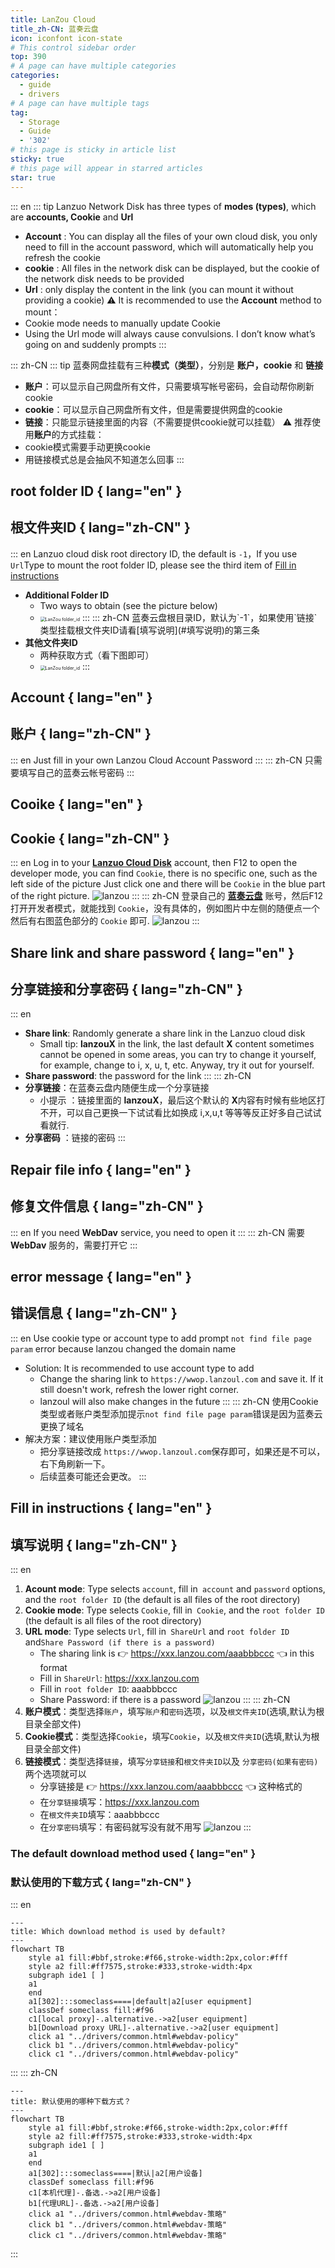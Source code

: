 ```yaml
---
title: LanZou Cloud
title_zh-CN: 蓝奏云盘
icon: iconfont icon-state
# This control sidebar order
top: 390
# A page can have multiple categories
categories:
  - guide
  - drivers
# A page can have multiple tags
tag:
  - Storage
  - Guide
  - '302'
# this page is sticky in article list
sticky: true
# this page will appear in starred articles
star: true
---
```


::: en
::: tip
Lanzuo Network Disk has three types of **modes (types)**, which are **accounts, Cookie** and **Url**

- **Account** : You can display all the files of your own cloud disk, you only need to fill in the account password, which will automatically help you refresh the cookie
- **cookie** : All files in the network disk can be displayed, but the cookie of the network disk needs to be provided
- **Url** : only display the content in the link (you can mount it without providing a cookie)
  :warning: It is recommended to use the **Account** method to mount：
- Cookie mode needs to manually update Cookie
- Using the Url mode will always cause convulsions. I don’t know what’s going on and suddenly prompts
  :::

::: zh-CN
::: tip
蓝奏网盘挂载有三种**模式（类型）**，分别是 **账户，cookie** 和 **链接**

- **账户**：可以显示自己网盘所有文件，只需要填写帐号密码，会自动帮你刷新cookie
- **cookie**：可以显示自己网盘所有文件，但是需要提供网盘的cookie
- **链接**：只能显示链接里面的内容（不需要提供cookie就可以挂载）
  :warning: 推荐使用**账户**的方式挂载：
- cookie模式需要手动更换cookie
- 用链接模式总是会抽风不知道怎么回事
  :::

## **root folder ID** { lang="en" }

## **根文件夹ID** { lang="zh-CN" }

::: en
Lanzuo cloud disk root directory ID, the default is `-1`，If you use `Url`Type to mount the root folder ID, please see the third item of [Fill in instructions](#fill-in-instructions)

- **Additional Folder ID**
  - Two ways to obtain (see the picture below)
  - <img src="/img/drivers/lanzou/lanzou2.gif" alt="LanZou folder_id" style="zoom:50%;" />
    :::
    ::: zh-CN
        蓝奏云盘根目录ID，默认为`-1`，如果使用`链接`类型挂载根文件夹ID请看[填写说明](#填写说明)的第三条
- **其他文件夹ID**
  - 两种获取方式（看下图即可）
  - <img src="/img/drivers/lanzou/lanzou2.gif" alt="LanZou folder_id" style="zoom:50%;" />
    :::

## **Account** { lang="en" }

## **账户** { lang="zh-CN" }

::: en
Just fill in your own Lanzou Cloud Account Password
:::
::: zh-CN
只需要填写自己的蓝奏云帐号密码
:::

## **Cooike** { lang="en" }

## **Cookie** { lang="zh-CN" }

::: en
Log in to your [**Lanzuo Cloud Disk**](https://pc.woozooo.com/) account, then F12 to open the developer mode, you can find `Cookie`, there is no specific one, such as the left side of the picture Just click one and there will be `Cookie` in the blue part of the right picture.
![lanzou](/img/drivers/lanzou/lanzou1.png)
:::
::: zh-CN
登录自己的 [**蓝奏云盘**](https://pc.woozooo.com/) 账号，然后F12打开开发者模式，就能找到 `Cookie`，没有具体的，例如图片中左侧的随便点一个然后有右图蓝色部分的 `Cookie` 即可.
![lanzou](/img/drivers/lanzou/lanzou1.png)
:::

## **Share link and share password** { lang="en" }

## **分享链接和分享密码** { lang="zh-CN" }

::: en

- **Share link**: Randomly generate a share link in the Lanzuo cloud disk
  - Small tip: **lanzouX** in the link, the last default **X** content sometimes cannot be opened in some areas, you can try to change it yourself, for example, change to i, x, u, t, etc. Anyway, try it out for yourself.
- **Share password**: the password for the link
  :::
  ::: zh-CN
- **分享链接**：在蓝奏云盘内随便生成一个分享链接
  - 小提示 ：链接里面的 **lanzouX**，最后这个默认的 **X**内容有时候有些地区打不开，可以自己更换一下试试看比如换成 i,x,u,t 等等等反正好多自己试试看就行.
- **分享密码** ：链接的密码
  :::

## **Repair file info** { lang="en" }

## **修复文件信息** { lang="zh-CN" }

::: en
If you need **WebDav** service, you need to open it
:::
::: zh-CN
需要 **WebDav** 服务的，需要打开它
:::

## **error message** { lang="en" }

## **错误信息** { lang="zh-CN" }

::: en
Use cookie type or account type to add prompt `not find file page param` error because lanzou changed the domain name

- Solution: It is recommended to use account type to add
  - Change the sharing link to `https://wwop.lanzoul.com` and save it. If it still doesn't work, refresh the lower right corner.
  - lanzoul will also make changes in the future
    :::
    ::: zh-CN
    使用Cookie类型或者账户类型添加提示`not find file page param`错误是因为蓝奏云更换了域名
- 解决方案：建议使用账户类型添加
  - 把分享链接改成 `https://wwop.lanzoul.com`保存即可，如果还是不可以，右下角刷新一下。
  - 后续蓝奏可能还会更改。
    :::

## **Fill in instructions** { lang="en" }

## **填写说明** { lang="zh-CN" }

::: en

1. **Acount mode**: Type selects `account`, fill in` account` and `password` options, and the `root folder ID` (the default is all files of the root directory)
2. **Cookie mode**: Type selects `Cookie`, fill in` Cookie`, and the `root folder ID` (the default is all files of the root directory)
3. **URL mode**: Type selects `Url`, fill in` ShareUrl` and `root folder ID` and`Share Password (if there is a password)`
   - The sharing link is :point_right: https://xxx.lanzou.com/aaabbbccc :point_left: in this format
   - Fill in `ShareUrl`: https://xxx.lanzou.com
   - Fill in `root folder ID`: aaabbbccc
   - Share Password: if there is a password
     ![lanzou](/img/drivers/lanzou/lanzou_add.png)
     :::
     ::: zh-CN
4. **账户模式**：类型选择`账户`，填写`账户`和`密码`选项，以及`根文件夹ID`(选填,默认为根目录全部文件)
5. **Cookie模式**：类型选择`Cookie`，填写`Cookie`，以及`根文件夹ID`(选填,默认为根目录全部文件)
6. **链接模式**：类型选择`链接`，填写`分享链接`和`根文件夹ID`以及 `分享密码(如果有密码)`两个选项就可以
   - 分享链接是 :point_right: https://xxx.lanzou.com/aaabbbccc :point_left: 这种格式的
   - 在`分享链接`填写：https://xxx.lanzou.com
   - 在`根文件夹ID`填写：aaabbbccc
   - 在`分享密码`填写：有密码就写没有就不用写
     ![lanzou](/img/drivers/lanzou/lanzou_add.png)
     :::

### **The default download method used** { lang="en" }

### **默认使用的下载方式** { lang="zh-CN" }

::: en

```mermaid
---
title: Which download method is used by default?
---
flowchart TB
    style a1 fill:#bbf,stroke:#f66,stroke-width:2px,color:#fff
    style a2 fill:#ff7575,stroke:#333,stroke-width:4px
    subgraph ide1 [ ]
    a1
    end
    a1[302]:::someclass====|default|a2[user equipment]
    classDef someclass fill:#f96
    c1[local proxy]-.alternative.->a2[user equipment]
    b1[Download proxy URL]-.alternative.->a2[user equipment]
    click a1 "../drivers/common.html#webdav-policy"
    click b1 "../drivers/common.html#webdav-policy"
    click c1 "../drivers/common.html#webdav-policy"
```

:::
::: zh-CN

```mermaid
---
title: 默认使用的哪种下载方式？
---
flowchart TB
    style a1 fill:#bbf,stroke:#f66,stroke-width:2px,color:#fff
    style a2 fill:#ff7575,stroke:#333,stroke-width:4px
    subgraph ide1 [ ]
    a1
    end
    a1[302]:::someclass====|默认|a2[用户设备]
    classDef someclass fill:#f96
    c1[本机代理]-.备选.->a2[用户设备]
    b1[代理URL]-.备选.->a2[用户设备]
    click a1 "../drivers/common.html#webdav-策略"
    click b1 "../drivers/common.html#webdav-策略"
    click c1 "../drivers/common.html#webdav-策略"
```

:::
